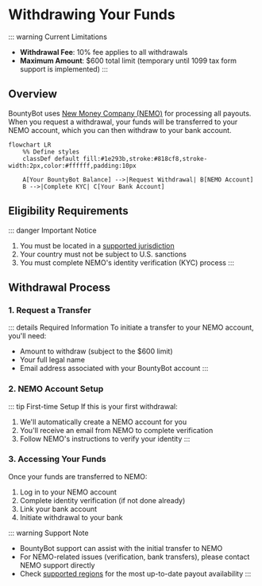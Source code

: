 # Withdrawing Your Funds

::: warning Current Limitations
- **Withdrawal Fee**: 10% fee applies to all withdrawals
- **Maximum Amount**: $600 total limit (temporary until 1099 tax form support is implemented)
:::

## Overview

BountyBot uses [New Money Company (NEMO)](/guide/new-money-company) for processing all payouts. When you request a withdrawal, your funds will be transferred to your NEMO account, which you can then withdraw to your bank account.

```mermaid
flowchart LR
    %% Define styles
    classDef default fill:#1e293b,stroke:#818cf8,stroke-width:2px,color:#ffffff,padding:10px
    
    A[Your BountyBot Balance] -->|Request Withdrawal| B[NEMO Account]
    B -->|Complete KYC| C[Your Bank Account]
```

## Eligibility Requirements

::: danger Important Notice
1. You must be located in a [supported jurisdiction](/guide/supported-regions#payout-availability-nemo)
2. Your country must not be subject to U.S. sanctions
3. You must complete NEMO's identity verification (KYC) process
:::

## Withdrawal Process

### 1. Request a Transfer

::: details Required Information
To initiate a transfer to your NEMO account, you'll need:
- Amount to withdraw (subject to the $600 limit)
- Your full legal name
- Email address associated with your BountyBot account
:::

### 2. NEMO Account Setup

::: tip First-time Setup
If this is your first withdrawal:
1. We'll automatically create a NEMO account for you
2. You'll receive an email from NEMO to complete verification
3. Follow NEMO's instructions to verify your identity
:::

### 3. Accessing Your Funds

Once your funds are transferred to NEMO:
1. Log in to your NEMO account
2. Complete identity verification (if not done already)
3. Link your bank account
4. Initiate withdrawal to your bank

::: warning Support Note
- BountyBot support can assist with the initial transfer to NEMO
- For NEMO-related issues (verification, bank transfers), please contact NEMO support directly
- Check [supported regions](/guide/supported-regions) for the most up-to-date payout availability
:::
